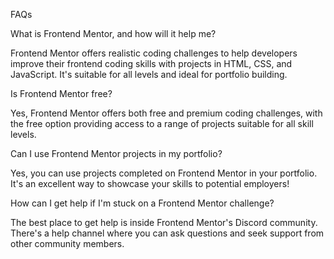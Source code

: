 FAQs

What is Frontend Mentor, and how will it help me?

Frontend Mentor offers realistic coding challenges to help developers improve their
frontend coding skills with projects in HTML, CSS, and JavaScript. It's suitable for
all levels and ideal for portfolio building.

Is Frontend Mentor free?

Yes, Frontend Mentor offers both free and premium coding challenges, with the free
option providing access to a range of projects suitable for all skill levels.

Can I use Frontend Mentor projects in my portfolio?

Yes, you can use projects completed on Frontend Mentor in your portfolio. It's an excellent
way to showcase your skills to potential employers!

How can I get help if I'm stuck on a Frontend Mentor challenge?

The best place to get help is inside Frontend Mentor's Discord community. There's a help
channel where you can ask questions and seek support from other community members.
